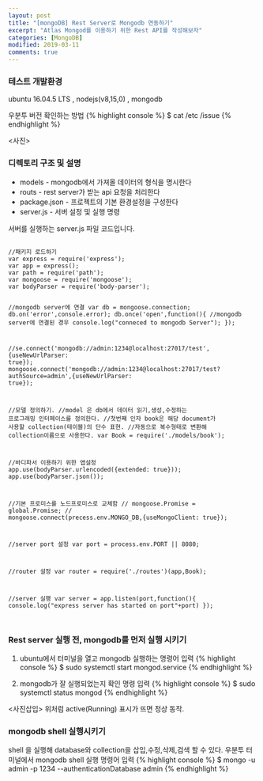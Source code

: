 ```yaml
---
layout: post
title: "[mongoDB] Rest Server로 Mongodb 연동하기"
excerpt: "Atlas Mongod를 이용하기 위한 Rest API를 작성해보자"
categories: [MongoDB]
modified: 2019-03-11
comments: true
---
```


### 테스트 개발환경

ubuntu 16.04.5 LTS , nodejs(v8,15,0) , mongodb

우분투 버전 확인하는 방법
{% highlight console %}
\$ cat /etc /issue
{% endhighlight %}

<사진>

### 디렉토리 구조 및 설명

- models - mongodb에서 가져올 데이터의 형식을 명시한다
- routs - rest server가 받는 api 요청을 처리한다
- package.json - 프로젝트의 기본 환경설정을 구성한다
- server.js - 서버 설정 및 실행 명령

서버를 실행하는 server.js 파일 코드입니다.

<code>
//패키지 로드하기
var express = require('express');
var app = express();
var path = require('path');
var mongoose = require('mongoose');
var bodyParser = require('body-parser');

//mongodb server에 연결
var db = mongoose.connection;
db.on('error',console.error);
db.once('open',function(){
//mongodb server에 연결된 경우
console.log("conneced to mongodb Server");
});

//se.connect('mongodb://admin:1234@localhost:27017/test',{useNewUrlParser: true});
mongoose.connect('mongodb://admin:1234@localhost:27017/test?authSource=admin',{useNewUrlParser: true});

//모델 정의하기.
//model 은 db에서 데이터 읽기,생성,수정하는 프로그래밍 인터페이스를 정의한다.
//첫번째 인자 book은 해당 document가 사용할 collection(테이블)의 단수 표현.
//자동으로 복수형태로 변환해 collection이름으로 사용한다.
var Book = require('./models/book');

//바디파서 이용하기 위한 앱설정
app.use(bodyParser.urlencoded({extended: true}));
app.use(bodyParser.json());

//기본 프로미스를 노드프로미스로 교체함
// mongoose.Promise = global.Promise;
// mongoose.connect(precess.env.MONGO_DB,{useMongoClient: true});

//server port 설정
var port = process.env.PORT || 8080;

//router 설정
var router = require('./routes')(app,Book);

//server 실행
var server = app.listen(port,function(){
console.log("express server has started on port"+port)
});

</code>

### Rest server 실행 전, mongodb를 먼저 실행 시키기

1. ubuntu에서 터미널을 열고 mongodb 실행하는 명령어 입력
   {% highlight console %}
   \$ sudo systemctl start mongod.service
   {% endhighlight %}

2. mongodb가 잘 실행되었는지 확인 명령 입력
   {% highlight console %}
   \$ sudo systemctl status mongod
   {% endhighlight %}

<사진삽입>
위처럼 active(Running) 표시가 뜨면 정상 동작.

### mongodb shell 실행시키기

shell 을 실행해 database와 collection을 삽입,수정,삭제,검색 할 수 있다.
우분투 터미널에서 mongodb shell 실행 명령어 입력
{% highlight console %}
\$ mongo -u admin -p 1234 --authenticationDatabase admin
{% endhighlight %}
